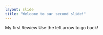 ```yaml
---
layout: slide
title: "Welcome to our second slide!"
---
```

My first Rewiew
Use the left arrow to go back!
